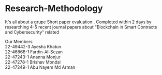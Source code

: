 # Research-Methodology<br>

It's all about a grupe Short paper evaluation . Completed within 2 days by researching 4-5 recent journal papers about "Blockchain in Smart Contracts and Cybersecurity" related<br>

Our Members <br>
22-49442-3 Ayesha Khatun<br>
22-46868-1 Fardin-Al-Sezan<br>
22-47243-1 Ananna Monjur<br>
22-47278-1 Brishav Mondal<br>
22-47249-1 Abu Nayem Md Arman<br>
